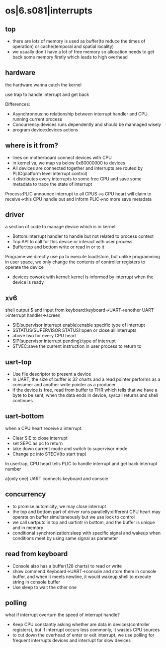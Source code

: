 # os|6.s081|interrupts

## top

- there are lots of memory is used as buffer(to reduce the times of operation) or cache(temporal and spatial locality)
- we usually don't have a lot of free memory so allocation needs to get back some memory firstly which leads to high overhead

## hardware

the hardware wanna catch the kernel

use trap to handle interrupt and get back

Differences:

- Asynchronous:no relationship between interrupt handler and CPU running current process
- Concurrency:devices runs dependently and should be mannaged wisely
- program device:devices actions

## where is it from?

- lines on motherboard connect devices with CPU
- in kernel va, we map va below 0x80000000 to devices
- All devices are connected together and interrupts are routed by PLIC(platform level interrupt control)
- it distributes every interrupts to some free CPU and save some metadata to trace the state of interrupt

Process:PLIC announce interrupt to all CPUS->a CPU heart will claim to receive->this CPU handle out and inform PLIC->no more save metadata

## driver

a section of code to manage device which is in kernel

- Bottom:interrupt handler to handle but not related to process context
- Top:API to call for this device or interact with user process
- Buffer:top and bottom write or read in or to it

Programe:we directly use pa to execute load/store, but unlike programming in user space, we only change the contents of controller registers to operate the device

- devices cowork with kernel: kernel is informed by interrupt when the device is ready

## xv6

shell output $ and input from keyboard:keyboard->UART->another UART->interrupt handler->screen

- SIE(supervisor interrupt enable):enable specific type of interrupt
- SSTATUS(SUPERVISOR STATUS):open or close all interrupts
- above two for every CPU heart
- SIP(supervisor interrupt pending):type of interrupt
- STVEC:save the current instruction in user process to return to

## uart-top

- Use file descriptor to present a device
- In UART, the size of buffer is 32 charts and a read pointer performs as a consumer and another write pointer as a producer
- if the device is free, read from buffer to THR which tells that we have a byte to be sent; when the data ends in device, syscall returns and shell continues

## uart-bottom

 when a CPU heart receive a interrupt:

- Clear SIE to close interrupt
- set SEPC as pc to return
- take down current mode and switch to supervisor mode
- Change pc into STECV(to start trap)

In usertrap, CPU heart tells PLIC to handle interrupt and get back interrupt number

a(only one) UART connects keyboard and console

## concurrency

- to promise automicity, we may close interrupt
- the top and bottom part of driver runs parallelly:different CPU heart may operate on buffer simultaneously but we use lock to control
- we call uartputc in top and uartintr in bottom, and the buffer is unique and in memory
- conditional synchronization:sleep with specific signal and wakeup when conditions meet by using same signal as parameter

## read from keyboard

- Console also has a buffer(128 charts) to read or write
- show commend:Keyboard->UART->console and store them in console buffer, and when it meets newline, it would wakeup shell to execute string in console buffer
- Use sleep to wait the other one

## polling

what if interrupt overturn the speed of interrupt handle?

- Keep CPU constantly asking whether are data in devices(controller registers), but if interrupt occurs less commonly, it wastes CPU sources
- to cut down the overhead of enter or exit interrupt, we use polling for frequent interrupts devices and interrupt for slow devices